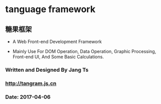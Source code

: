 # tanguage framework

## 糖果框架

* A Web Front-end Development Framework

* Mainly Use For DOM Operation, Data Operation, Graphic Processing, Front-end UI, And Some Basic Calculations.

### Written and Designed By Jang Ts

### http://tangram.js.cn

### Date: 2017-04-06
